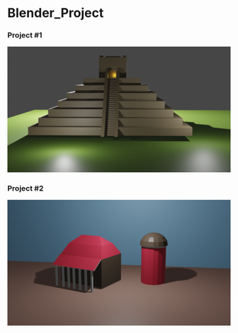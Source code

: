# Blender_Project
### Project #1 
![Testing](Pyramid.png)
### Project #2 
![Testing](TowerBarn/BarnTowerPic.png) 
